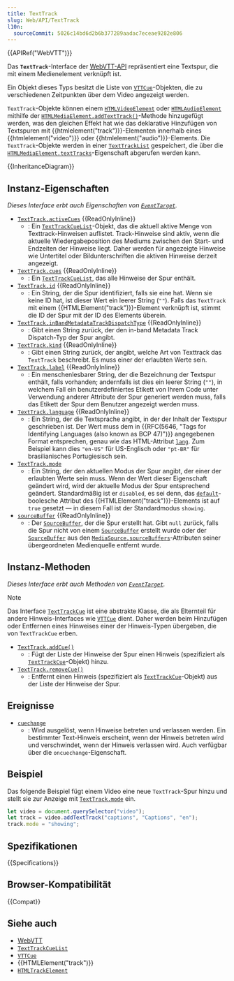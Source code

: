 ```yaml
---
title: TextTrack
slug: Web/API/TextTrack
l10n:
  sourceCommit: 5026c14bd6d2b6b377289aadac7eceae9282e806
---
```


{{APIRef("WebVTT")}}

Das **`TextTrack`**-Interface der [WebVTT-API](/de/docs/Web/API/WebVTT_API) repräsentiert eine Textspur, die mit einem Medienelement verknüpft ist.

Ein Objekt dieses Typs besitzt die Liste von [`VTTCue`](/de/docs/Web/API/VTTCue)-Objekten, die zu verschiedenen Zeitpunkten über dem Video angezeigt werden.

`TextTrack`-Objekte können einem [`HTMLVideoElement`](/de/docs/Web/API/HTMLVideoElement) oder [`HTMLAudioElement`](/de/docs/Web/API/HTMLAudioElement) mithilfe der [`HTMLMediaElement.addTextTrack()`](/de/docs/Web/API/HTMLMediaElement/addTextTrack)-Methode hinzugefügt werden, was den gleichen Effekt hat wie das deklarative Hinzufügen von Textspuren mit {{htmlelement("track")}}-Elementen innerhalb eines {{htmlelement("video")}} oder {{htmlelement("audio")}}-Elements. Die `TextTrack`-Objekte werden in einer [`TextTrackList`](/de/docs/Web/API/TextTrackList) gespeichert, die über die [`HTMLMediaElement.textTracks`](/de/docs/Web/API/HTMLMediaElement/textTracks)-Eigenschaft abgerufen werden kann.

{{InheritanceDiagram}}

## Instanz-Eigenschaften

_Dieses Interface erbt auch Eigenschaften von [`EventTarget`](/de/docs/Web/API/EventTarget)._

- [`TextTrack.activeCues`](/de/docs/Web/API/TextTrack/activeCues) {{ReadOnlyInline}}
  - : Ein [`TextTrackCueList`](/de/docs/Web/API/TextTrackCueList)-Objekt, das die aktuell aktive Menge von Texttrack-Hinweisen auflistet. Track-Hinweise sind aktiv, wenn die aktuelle Wiedergabeposition des Mediums zwischen den Start- und Endzeiten der Hinweise liegt. Daher werden für angezeigte Hinweise wie Untertitel oder Bildunterschriften die aktiven Hinweise derzeit angezeigt.
- [`TextTrack.cues`](/de/docs/Web/API/TextTrack/cues) {{ReadOnlyInline}}
  - : Ein [`TextTrackCueList`](/de/docs/Web/API/TextTrackCueList), das alle Hinweise der Spur enthält.
- [`TextTrack.id`](/de/docs/Web/API/TextTrack/id) {{ReadOnlyInline}}
  - : Ein String, der die Spur identifiziert, falls sie eine hat. Wenn sie keine ID hat, ist dieser Wert ein leerer String (`""`). Falls das `TextTrack` mit einem {{HTMLElement("track")}}-Element verknüpft ist, stimmt die ID der Spur mit der ID des Elements überein.
- [`TextTrack.inBandMetadataTrackDispatchType`](/de/docs/Web/API/TextTrack/inBandMetadataTrackDispatchType) {{ReadOnlyInline}}
  - : Gibt einen String zurück, der den in-band Metadata Track Dispatch-Typ der Spur angibt.
- [`TextTrack.kind`](/de/docs/Web/API/TextTrack/kind) {{ReadOnlyInline}}
  - : Gibt einen String zurück, der angibt, welche Art von Texttrack das `TextTrack` beschreibt. Es muss einer der erlaubten Werte sein.
- [`TextTrack.label`](/de/docs/Web/API/TextTrack/label) {{ReadOnlyInline}}
  - : Ein menschenlesbarer String, der die Bezeichnung der Textspur enthält, falls vorhanden; andernfalls ist dies ein leerer String (`""`), in welchem Fall ein benutzerdefiniertes Etikett von Ihrem Code unter Verwendung anderer Attribute der Spur generiert werden muss, falls das Etikett der Spur dem Benutzer angezeigt werden muss.
- [`TextTrack.language`](/de/docs/Web/API/TextTrack/language) {{ReadOnlyInline}}
  - : Ein String, der die Textsprache angibt, in der der Inhalt der Textspur geschrieben ist. Der Wert muss dem in {{RFC(5646, "Tags for Identifying Languages (also known as BCP 47)")}} angegebenen Format entsprechen, genau wie das HTML-Attribut [`lang`](/de/docs/Web/HTML/Global_attributes/lang). Zum Beispiel kann dies `"en-US"` für US-Englisch oder `"pt-BR"` für brasilianisches Portugiesisch sein.
- [`TextTrack.mode`](/de/docs/Web/API/TextTrack/mode)
  - : Ein String, der den aktuellen Modus der Spur angibt, der einer der erlaubten Werte sein muss. Wenn der Wert dieser Eigenschaft geändert wird, wird der aktuelle Modus der Spur entsprechend geändert. Standardmäßig ist er `disabled`, es sei denn, das [`default`](/de/docs/Web/HTML/Element/track#default)-boolesche Attribut des {{HTMLElement("track")}}-Elements ist auf `true` gesetzt — in diesem Fall ist der Standardmodus `showing`.
- [`sourceBuffer`](/de/docs/Web/API/TextTrack/sourceBuffer) {{ReadOnlyInline}}
  - : Der [`SourceBuffer`](/de/docs/Web/API/SourceBuffer), der die Spur erstellt hat. Gibt `null` zurück, falls die Spur nicht von einem [`SourceBuffer`](/de/docs/Web/API/SourceBuffer) erstellt wurde oder der [`SourceBuffer`](/de/docs/Web/API/SourceBuffer) aus den [`MediaSource.sourceBuffers`](/de/docs/Web/API/MediaSource/sourceBuffers)-Attributen seiner übergeordneten Medienquelle entfernt wurde.

## Instanz-Methoden

_Dieses Interface erbt auch Methoden von [`EventTarget`](/de/docs/Web/API/EventTarget)._

> [!NOTE]
> Das Interface [`TextTrackCue`](/de/docs/Web/API/TextTrackCue) ist eine abstrakte Klasse, die als Elternteil für andere Hinweis-Interfaces wie [`VTTCue`](/de/docs/Web/API/VTTCue) dient. Daher werden beim Hinzufügen oder Entfernen eines Hinweises einer der Hinweis-Typen übergeben, die von `TextTrackCue` erben.

- [`TextTrack.addCue()`](/de/docs/Web/API/TextTrack/addCue)
  - : Fügt der Liste der Hinweise der Spur einen Hinweis (spezifiziert als [`TextTrackCue`](/de/docs/Web/API/TextTrackCue)-Objekt) hinzu.
- [`TextTrack.removeCue()`](/de/docs/Web/API/TextTrack/removeCue)
  - : Entfernt einen Hinweis (spezifiziert als [`TextTrackCue`](/de/docs/Web/API/TextTrackCue)-Objekt) aus der Liste der Hinweise der Spur.

## Ereignisse

- [`cuechange`](/de/docs/Web/API/TextTrack/cuechange_event)
  - : Wird ausgelöst, wenn Hinweise betreten und verlassen werden. Ein bestimmter Text-Hinweis erscheint, wenn der Hinweis betreten wird und verschwindet, wenn der Hinweis verlassen wird.
    Auch verfügbar über die `oncuechange`-Eigenschaft.

## Beispiel

Das folgende Beispiel fügt einem Video eine neue `TextTrack`-Spur hinzu und stellt sie zur Anzeige mit [`TextTrack.mode`](/de/docs/Web/API/TextTrack/mode) ein.

```js
let video = document.querySelector("video");
let track = video.addTextTrack("captions", "Captions", "en");
track.mode = "showing";
```

## Spezifikationen

{{Specifications}}

## Browser-Kompatibilität

{{Compat}}

## Siehe auch

- [WebVTT](/de/docs/Web/API/WebVTT_API)
- [`TextTrackCueList`](/de/docs/Web/API/TextTrackCueList)
- [`VTTCue`](/de/docs/Web/API/VTTCue)
- {{HTMLElement("track")}}
- [`HTMLTrackElement`](/de/docs/Web/API/HTMLTrackElement)
